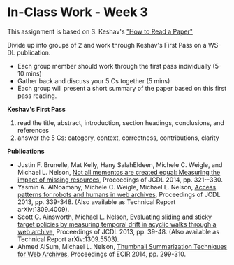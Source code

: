 # In-Class Work - Week 3

This assignment is based on S. Keshav's ["How to Read a Paper"](http://blizzard.cs.uwaterloo.ca/keshav/home/Papers/data/07/paper-reading.pdf)

Divide up into groups of 2 and work through Keshav's First Pass on a WS-DL publication.  
* Each group member should work through the first pass individually (5-10 mins)
* Gather back and discuss your 5 Cs together (5 mins)
* Each group will present a short summary of the paper based on this first pass reading.

**Keshav's First Pass**
1. read the title, abstract, introduction, section headings, conclusions, and references
1. answer the 5 Cs: category, context, correctness, contributions, clarity
 
**Publications**

* Justin F. Brunelle, Mat Kelly, Hany SalahEldeen, Michele C. Weigle, and Michael L. Nelson, [Not all mementos are created equal: Measuring the impact of missing resources](http://www.cs.odu.edu/~mln/pubs/jcdl-2014/jcdl-2014-brunelle-damage.pdf), Proceedings of JCDL 2014, pp. 321--330.
* Yasmin A. AlNoamany, Michele C. Weigle, Michael L. Nelson, [Access patterns for robots and humans in web archives](http://www.cs.odu.edu/~mln/pubs/jcdl-2013/fp105-AlNoamany.pdf), Proceedings of JCDL 2013, pp. 339-348. (Also available as Technical Report arXiv:1309.4009).
* Scott G. Ainsworth, Michael L. Nelson, [Evaluating sliding and sticky target policies by measuring temporal drift in acyclic walks through a web archive](http://www.cs.odu.edu/~mln/pubs/jcdl-2013/jcdl93-ainsworth.pdf), Proceedings of JCDL 2013, pp. 39-48. (Also available as Technical Report arXiv:1309.5503).
* Ahmed AlSum, Michael L. Nelson, [Thumbnail Summarization Techniques for Web Archives](http://www.cs.odu.edu/~mln/pubs/ecir-2014/ecir-2014.pdf), Proceedings of ECIR 2014, pp. 299-310.
